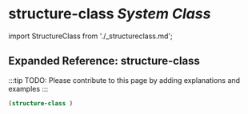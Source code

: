 # **structure-class** *System Class*

import StructureClass from './_structureclass.md';

<StructureClass />

## Expanded Reference: structure-class

:::tip
TODO: Please contribute to this page by adding explanations and examples
:::

```lisp
(structure-class )
```
